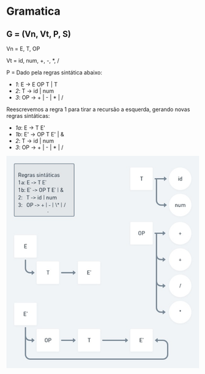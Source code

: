# Gramatica

## G = (Vn, Vt, P, S)

Vn = E, T, OP

Vt = id, num, +, -, \*, /

P = Dado pela regras sintática abaixo:

- _1_: E -> E OP T | T
- _2_: T -> id | num
- _3_: OP -> + | - | \* | /

Reescrevemos a regra 1 para tirar a recursão a esquerda, gerando novas regras sintáticas:

- _1a_: E -> T E'
- _1b_: E' -> OP T E' | &
- _2_: T -> id | num
- _3_: OP -> + | - | \* | /

![](asint.jpg)
